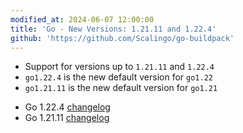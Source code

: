 ```yaml
---
modified_at: 2024-06-07 12:00:00
title: 'Go - New Versions: 1.21.11 and 1.22.4'
github: 'https://github.com/Scalingo/go-buildpack'
---
```


- Support for versions up to `1.21.11` and `1.22.4`
- `go1.22.4` is the new default version for `go1.22`
- `go1.21.11` is the new default version for `go1.21`

* Go 1.22.4 [changelog](https://go.dev/doc/devel/release#go1.22.4)
* Go 1.21.11 [changelog](https://go.dev/doc/devel/release#go1.21.11)
